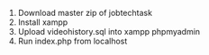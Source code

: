 1. Download master zip of jobtechtask
2. Install xampp
3. Upload videohistory.sql into xampp phpmyadmin
4. Run index.php from localhost